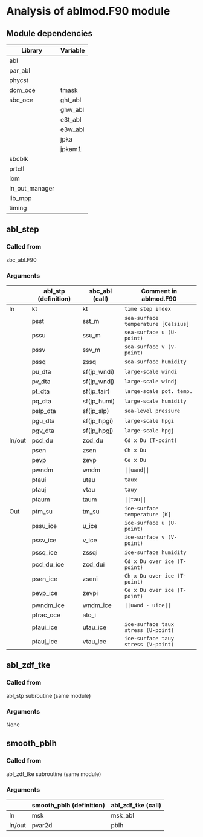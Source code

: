 # Analysis of ablmod.F90 module

## Module dependencies
| Library        | Variable |
|----------------|----------|
| abl            |          |
| par_abl        |          |
| phycst         |          |
| dom_oce        | tmask    |
| sbc_oce        | ght_abl  |
|                | ghw_abl  |
|                | e3t_abl  |
|                | e3w_abl  |
|                | jpka     |
|                | jpkam1   |
| sbcblk         |          |
| prtctl         |          |
| iom            |          |
| in_out_manager |          |
| lib_mpp        |          |
| timing         |          |

## abl_step

### Called from
sbc_abl.F90

### Arguments
|        | abl_stp (definition) | sbc_abl (call) | Comment in ablmod.F90 |
| ------ |----------------------|----------------|-----------------------|
| In     | kt                   | kt             | `time step index`     |
|        | psst                 | sst_m          | `sea-surface temperature [Celsius]` |
|        | pssu                 | ssu_m          | `sea-surface u (U-point)` |
|        | pssv                 | ssv_m          | `sea-surface v (V-point)` |
|        | pssq                 | zssq           | `sea-surface humidity` |
|        | pu_dta               | sf(jp_wndi)    | `large-scale windi` |
|        | pv_dta               | sf(jp_wndj)    | `large-scale windj` |
|        | pt_dta               | sf(jp_tair)    | `large-scale pot. temp.` |
|        | pq_dta               | sf(jp_humi)    | `large-scale humidity` |
|        | pslp_dta             | sf(jp_slp)     | `sea-level pressure` |
|        | pgu_dta              | sf(jp_hpgi)    | `large-scale hpgi` |
|        | pgv_dta              | sf(jp_hpgj)    | `large-scale hpgj` |
| In/out | pcd_du               | zcd_du         | `Cd x Du (T-point)` |
|        | psen                 | zsen           | `Ch x Du` |
|        | pevp                 | zevp           | `Ce x Du` |
|        | pwndm                | wndm           | `\|\|uwnd\|\|` |
|        | ptaui                | utau           | `taux` |
|        | ptauj                | vtau           | `tauy` |
|        | ptaum                | taum           | `\|\|tau\|\|` |
| Out    | ptm_su               | tm_su          | `ice-surface temperature [K]` |
|        | pssu_ice             | u_ice          | `ice-surface u (U-point)` |
|        | pssv_ice             | v_ice          | `ice-surface v (V-point)` |
|        | pssq_ice             | zssqi          | `ice-surface humidity` |
|        | pcd_du_ice           | zcd_dui        | `Cd x Du over ice (T-point)` |
|        | psen_ice             | zseni          | `Ch x Du over ice (T-point)` |
|        | pevp_ice             | zevpi          | `Ce x Du over ice (T-point)` |
|        | pwndm_ice            | wndm_ice       | `\|\|uwnd - uice\|\|` |
|        | pfrac_oce            | ato_i          | |
|        | ptaui_ice            | utau_ice       | `ice-surface taux stress (U-point)` |
|        | ptauj_ice            | vtau_ice       | `ice-surface tauy stress (V-point)` |



## abl_zdf_tke

### Called from
abl_stp subroutine (same module)

### Arguments

None

## smooth_pblh

### Called from

abl_zdf_tke subroutine (same module)

### Arguments

|        | smooth_pblh (definition) | abl_zdf_tke (call) |
| ------ |--------------------------|--------------------|
| In     | msk                      | msk_abl            |
| In/out | pvar2d                   | pblh               |
